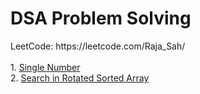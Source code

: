 <h1>DSA Problem Solving</h1>
LeetCode: https://leetcode.com/Raja_Sah/
<br><br>
1. <a href="https://leetcode.com/submissions/detail/1106739409/">Single Number</a>
<br>
2. <a href="https://leetcode.com/submissions/detail/1106747949/">Search in Rotated Sorted Array</a> 
<br>


